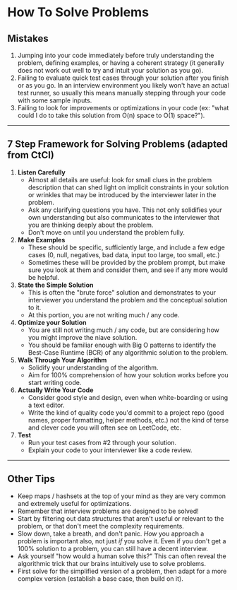 # How To Solve Problems

## Mistakes

1. Jumping into your code immediately before truly understanding the problem, defining examples, or having a coherent strategy (it generally does not work out well to try and intuit your solution as you go).
2. Failing to evaluate quick test cases through your solution after you finish or as you go. In an interview environment you likely won't have an actual test runner, so usually this means manually stepping through your code with some sample inputs.
3. Failing to look for improvements or optimizations in your code (ex: "what could I do to take this solution from O(n) space to O(1) space?").

---

## 7 Step Framework for Solving Problems (adapted from CtCI)

1. **Listen Carefully**
    * Almost all details are useful: look for small clues in the problem description that can shed light on implicit constraints in your solution or wrinkles that may be introduced by the interviewer later in the problem.
    * Ask any clarifying questions you have. This not only solidifies your own understanding but also communicates to the interviewer that you are thinking deeply about the problem.
    * Don't move on until you understand the problem fully.
2. **Make Examples**
    * These should be specific, sufficiently large, and include a few edge cases (0, null, negatives, bad data, input too large, too small, etc.)
    * Sometimes these will be provided by the problem prompt, but make sure you look at them and consider them, and see if any more would be helpful.
3. **State the Simple Solution**
    * This is often the "brute force" solution and demonstrates to your interviewer you understand the problem and the conceptual solution to it.
    * At this portion, you are not writing much / any code.
4. **Optimize your Solution**
    * You are still not writing much / any code, but are considering how you might improve the niave solution.
    * You should be familiar enough with Big O patterns to identify the Best-Case Runtime (BCR) of any algorithmic solution to the problem.
5. **Walk Through Your Algorithm**
    * Solidify your understanding of the algorithm.
    * Aim for 100% comprehension of how your solution works before you start writing code.
6. **Actually Write Your Code**
    * Consider good style and design, even when white-boarding or using a text editor.
    * Write the kind of quality code you'd commit to a project repo (good names, proper formatting, helper methods, etc.) not the kind of terse and clever code you will often see on LeetCode, etc.
7. **Test**
    * Run your test cases from #2 through your solution.
    * Explain your code to your interviewer like a code review.

---

## Other Tips

* Keep maps / hashsets at the top of your mind as they are very common and extremely useful for optimizations.
* Remember that interview problems are designed to be solved!
* Start by filtering out data structures that aren't useful or relevant to the problem, or that don't meet the complexity requirements.
* Slow down, take a breath, and don't panic. *How* you approach a problem is important also, not just *if* you solve it. Even if you don't get a 100% solution to a problem, you can still have a decent interview.
* Ask yourself "how would a human solve this?" This can often reveal the algorithmic trick that our brains intuitively use to solve problems.
* First solve for the simplified version of a problem, then adapt for a more complex version (establish a base case, then build on it).
